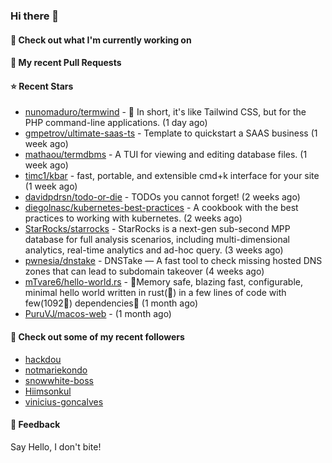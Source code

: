 ### Hi there 👋

#### 👷 Check out what I'm currently working on

#### 🔨 My recent Pull Requests


#### ⭐ Recent Stars

- [nunomaduro/termwind](https://github.com/nunomaduro/termwind) - 🍃 In short, it&#39;s like Tailwind CSS, but for the PHP command-line applications.  (1 day ago)
- [gmpetrov/ultimate-saas-ts](https://github.com/gmpetrov/ultimate-saas-ts) - Template to quickstart a SAAS business (1 week ago)
- [mathaou/termdbms](https://github.com/mathaou/termdbms) - A TUI for viewing and editing database files. (1 week ago)
- [timc1/kbar](https://github.com/timc1/kbar) - fast, portable, and extensible cmd&#43;k interface for your site (1 week ago)
- [davidpdrsn/todo-or-die](https://github.com/davidpdrsn/todo-or-die) - TODOs you cannot forget! (2 weeks ago)
- [diegolnasc/kubernetes-best-practices](https://github.com/diegolnasc/kubernetes-best-practices) - A cookbook with the best practices to working with kubernetes. (2 weeks ago)
- [StarRocks/starrocks](https://github.com/StarRocks/starrocks) - StarRocks is a next-gen sub-second MPP database for full analysis scenarios, including multi-dimensional analytics, real-time analytics and ad-hoc query. (3 weeks ago)
- [pwnesia/dnstake](https://github.com/pwnesia/dnstake) - DNSTake — A fast tool to check missing hosted DNS zones that can lead to subdomain takeover (4 weeks ago)
- [mTvare6/hello-world.rs](https://github.com/mTvare6/hello-world.rs) - 🚀Memory safe, blazing fast, configurable, minimal hello world written in rust(🚀) in a few lines of code with few(1092🚀) dependencies🚀 (1 month ago)
- [PuruVJ/macos-web](https://github.com/PuruVJ/macos-web) -  (1 month ago)

#### 👯 Check out some of my recent followers

- [hackdou](https://github.com/hackdou)
- [notmariekondo](https://github.com/notmariekondo)
- [snowwhite-boss](https://github.com/snowwhite-boss)
- [Hiimsonkul](https://github.com/Hiimsonkul)
- [vinicius-goncalves](https://github.com/vinicius-goncalves)

#### 💬 Feedback

Say Hello, I don't bite!